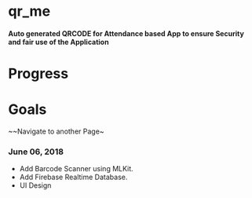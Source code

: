 # qr_me

#### Auto generated QRCODE for Attendance based App to ensure Security and fair use of the Application

# Progress


# Goals
~~Navigate to another Page~

### June 06, 2018
- Add Barcode Scanner using MLKit.
- Add Firebase Realtime Database.
- UI Design
